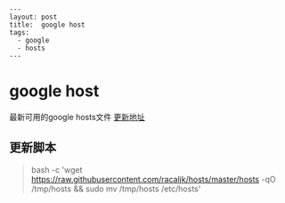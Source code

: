     ---
    layout: post
    title:  google host
    tags:
      - google
      - hosts
    ---

# google host
最新可用的google hosts文件
[更新地址](https://raw.githubusercontent.com/racaljk/hosts/master/hosts)

## 更新脚本
>bash -c 'wget https://raw.githubusercontent.com/racaljk/hosts/master/hosts -qO /tmp/hosts && sudo mv /tmp/hosts /etc/hosts'